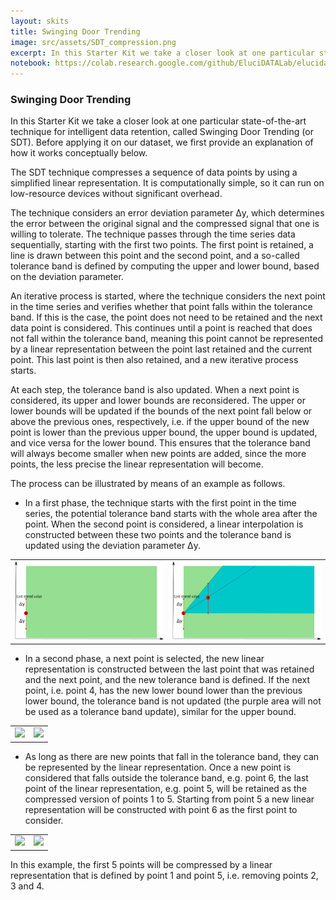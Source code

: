 ```yaml
---
layout: skits
title: Swinging Door Trending
image: src/assets/SDT_compression.png
excerpt: In this Starter Kit we take a closer look at one particular state-of-the-art technique for intelligent data retention, called Swinging Door Trending (or SDT). Before applying it on our dataset, we first provide an  explanation of how it works conceptually below.
notebook: https://colab.research.google.com/github/EluciDATALab/elucidatalab.starterkits/blob/main/notebooks/SK_4_1_Intelligent_Data_Retention/elucidata_demonstrator_4_1.ipynb
---
```


### Swinging Door Trending

In this Starter Kit we take a closer look at one particular state-of-the-art technique for intelligent data retention, called Swinging Door Trending (or SDT). Before applying it on our dataset, we first provide an  explanation of how it works conceptually below.

The SDT technique compresses a sequence of data points by using a simplified linear representation. It is computationally simple, so it can run on low-resource devices without significant overhead.

The technique considers an error deviation parameter Δy, which determines the error between the original signal and the compressed signal that one is willing to tolerate. The technique passes through the time series data sequentially, starting with the first two points. The first point is retained, a line is drawn between this point and the second point, and a so-called tolerance band is defined by computing the upper and lower bound, based on the deviation parameter.

An iterative process is started, where the technique considers the next point in the time series and verifies whether that point falls within the tolerance band. If this is the case, the point does not need to be retained and the next data point is considered. This continues until a point is reached that does not fall within the tolerance band, meaning this point cannot be represented by a linear representation between the point last retained and the current point. This last point is then also retained, and a new iterative process starts.

At each step, the tolerance band is also updated. When a next point is considered, its upper and lower bounds are reconsidered. The upper or lower bounds will be updated if the bounds of the next point fall below or above the previous ones, respectively, i.e. if the upper bound of the new point is lower than the previous upper bound, the upper bound is updated, and vice versa for the lower bound.  This ensures that the tolerance band will always become smaller when new points are added, since the more points, the less precise the linear representation will become.

The process can be illustrated by means of an example as follows.

- In a first phase, the technique starts with the first point in the time series, the potential tolerance band starts with the whole area after the point. When the second point is considered, a linear interpolation is constructed between these two points and the tolerance band is updated using the deviation parameter Δy.

<table><tr><td><img src='src/assets/SDTPhase1.png'></td><td><img src='src/assets/SDTPhase2.png'></td></tr></table>

- In a second phase, a next point is selected, the new linear representation is constructed between the last point that was retained and the next point, and the new tolerance band is defined. If the next point, i.e. point 4, has the new lower bound lower than the previous lower bound, the tolerance band is not updated (the purple area will not be used as a tolerance band update), similar for the upper bound.

<table><tr><td><img src='img/SK_specific/SK_specific.png'></td><td><img src='img/SK_specific/SDTPhase4.png'></td></tr></table>

- As long as there are new points that fall in the tolerance band, they can be represented by the linear representation. Once a new point is considered that falls outside the tolerance band, e.g. point 6, the last point of the linear representation, e.g. point 5, will be retained as the compressed version of points 1 to 5. Starting from point 5 a new linear representation will be constructed with point 6 as the first point to consider.  

<table><tr><td><img src='img/SK_specific/SDTPhase5.png'></td><td><img src='img/SK_specific/SDTPhase6.png'></td></tr></table>

In this example, the first 5 points will be compressed by a linear representation that is defined by point 1 and point 5, i.e. removing points 2, 3 and 4.
